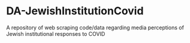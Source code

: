 # DA-JewishInstitutionCovid
A repository of web scraping code/data regarding media perceptions of Jewish institutional responses to COVID
